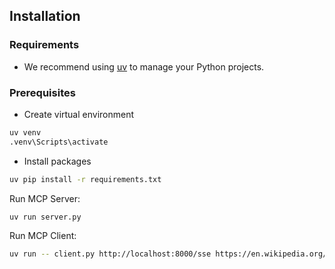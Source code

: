 ## Installation

### Requirements

- We recommend using [uv](https://docs.astral.sh/uv/) to manage your Python projects. 

### Prerequisites

- Create virtual environment
```bash
uv venv
.venv\Scripts\activate
```

- Install packages
```bash
uv pip install -r requirements.txt
```

Run MCP Server:
```bash
uv run server.py
```

Run MCP Client:
```bash
uv run -- client.py http://localhost:8000/sse https://en.wikipedia.org/wiki/Red-chested_cuckoo
```
